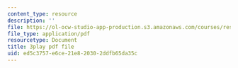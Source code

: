 ```yaml
---
content_type: resource
description: ''
file: https://ol-ocw-studio-app-production.s3.amazonaws.com/courses/res-3-002-collaborative-design-and-creative-expression-with-arduino-microcontrollers-january-iap-2017/ed5c3757e6ce21e820302ddfb65da35c_XmpKWntLzPQ.pdf
file_type: application/pdf
resourcetype: Document
title: 3play pdf file
uid: ed5c3757-e6ce-21e8-2030-2ddfb65da35c
---
```


